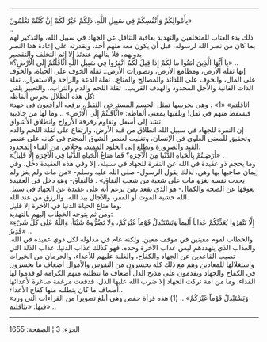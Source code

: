------------------------------------------------------------------------

بِأَمْوالِكُمْ وَأَنْفُسِكُمْ فِي سَبِيلِ اللَّهِ. ذلِكُمْ خَيْرٌ لَكُمْ إِنْ كُنْتُمْ تَعْلَمُونَ»  
..  
ذلك بدء العتاب للمتخلفين والتهديد بعاقبة التثاقل عن الجهاد في سبيل الله،
والتذكير لهم بما كان من نصر الله لرسوله، قبل أن يكون معه منهم أحد،
وبقدرته على إعادة هذا النصر بدونهم، فلا ينالهم عندئذ إلا إثم التخلف
والتقصير.  
«يا أَيُّهَا الَّذِينَ آمَنُوا ما لَكُمْ إِذا قِيلَ لَكُمُ انْفِرُوا فِي سَبِيلِ اللَّهِ اثَّاقَلْتُمْ إِلَى
الْأَرْضِ؟» ..  
إنها ثقلة الأرض، ومطامع الأرض، وتصورات الأرض.. ثقلة الخوف على الحياة،
والخوف على المال، والخوف على اللذائذ والمصالح والمتاع.. ثقلة الدعة
والراحة والاستقرار.. ثقلة الذات الفانية والأجل المحدود والهدف القريب..
ثقلة اللحم والدم والتراب.. والتعبير يلقي كل هذه الظلال بجرس ألفاظه:  
«اثاقلتم» «1» . وهي بجرسها تمثل الجسم المسترخي الثقيل، يرفعه الرافعون في
جهد فيسقط منهم في ثقل! ويلقيها بمعنى ألفاظه: «اثَّاقَلْتُمْ إِلَى الْأَرْضِ» .. وما
لها من جاذبية تشد إلى أسفل وتقاوم رفرفة الأرواح وانطلاق الأشواق.  
إن النفرة للجهاد في سبيل الله انطلاق من قيد الأرض، وارتفاع على ثقلة
اللحم والدم وتحقيق للمعنى العلوي في الإنسان، وتغليب لعنصر الشوق المجنح
في كيانه على عنصر القيد والضرورة وتطلع إلى الخلود الممتد، وخلاص من
الفناء المحدود:  
«أَرَضِيتُمْ بِالْحَياةِ الدُّنْيا مِنَ الْآخِرَةِ؟ فَما مَتاعُ الْحَياةِ الدُّنْيا فِي الْآخِرَةِ إِلَّا
قَلِيلٌ» .  
وما يحجم ذو عقيدة في الله عن النفرة للجهاد في سبيله، إلا وفي هذه العقيدة
دخل، وفي إيمان صاحبها بها وهن. لذلك يقول الرسول- صلى الله عليه وسلم- «من
مات ولم يغز ولم يحدث نفسه بغزو مات على شعبة من شعب النفاق» . فالنفاق-
وهو دخل في العقيدة يعوقها عن الصحة والكمال- هو الذي يقعد بمن يزعم أنه
على عقيدة عن الجهاد في سبيل الله خشية الموت أو الفقر، والآجال بيد الله،
والرزق من عند الله.  
وما متاع الحياة الدنيا في الآخرة إلا قليل.  
ومن ثم يتوجه الخطاب إليهم بالتهديد:  
«إِلَّا تَنْفِرُوا يُعَذِّبْكُمْ عَذاباً أَلِيماً وَيَسْتَبْدِلْ قَوْماً غَيْرَكُمْ، وَلا تَضُرُّوهُ شَيْئاً، وَاللَّهُ
عَلى كُلِّ شَيْءٍ قَدِيرٌ» ..  
والخطاب لقوم معينين في موقف معين. ولكنه عام في مدلوله لكل ذوي عقيدة في
الله. والعذاب الذي يتهددهم ليس عذاب الآخرة وحده، فهو كذلك عذاب الدنيا.
عذاب الذلة التي تصيب القاعدين عن الجهاد والكفاح، والغلبة عليهم للأعداء،
والحرمان من الخيرات واستغلالها للمعادين وهم مع ذلك كله يخسرون من النفوس
والأموال أضعاف ما يخسرون في الكفاح والجهاد ويقدمون على مذبح الذل أضعاف
ما تتطلبه منهم الكرامة لو قدموا لها الفداء. وما من أمة تركت الجهاد إلا
ضرب الله عليها الذل، فدفعت مرغمة صاغرة لأعدائها أضعاف ما كان يتطلبه منها
كفاح الأعداء..  
«وَيَسْتَبْدِلْ قَوْماً غَيْرَكُمْ» .. (1) هذه قرأة حفص وهي أبلغ تصويرا من القراءات
التي ورد فيها: «تثاقلتم» ..

------------------------------------------------------------------------

الجزء: 3 ¦ الصفحة: 1655

